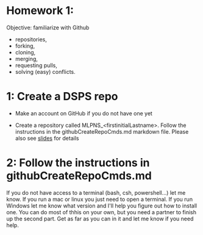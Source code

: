 # Homework 1: 

Objective: familiarize with Github 
- repositories, 
- forking, 
- cloning, 
- merging, 
- requesting pulls, 
- solving (easy) conflicts.


# 1: Create a DSPS repo
- Make an account on GitHub if you do not have one yet

- Create a repository called MLPNS_\<firstinitialLastname\>. Follow the instructions in the githubCreateRepoCmds.md markdown file. Please also see [slides](https://slides.com/federicabianco/mlnps_1) for details
  
  
# 2: Follow the instructions in githubCreateRepoCmds.md

If you do not have access to a terminal (bash, csh, powershell...) let me know. If you run a mac or linux you just need to open a terminal. If you run Windows let me know what version and I'll help you figure out how to install one. You can do most of thhis on your own, but you need a partner to finish up the second part. Get as far as you can in it and let me know if you need help. 

